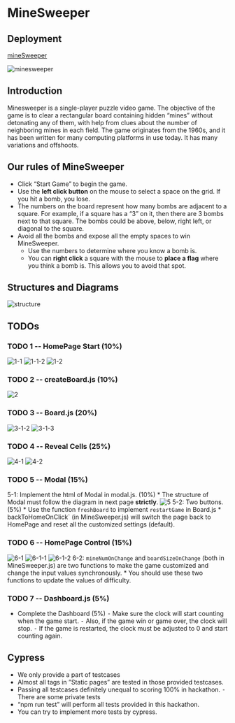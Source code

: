 # MineSweeper

## Deployment
[mineSweeper](https://anitalu724.github.io/mineSweeper/)

![minesweeper](img/minesweeper.png)
## Introduction
Minesweeper is a single-player puzzle video game. The objective of the game is to clear a rectangular board containing hidden “mines” without detonating any of them, with help from clues about the number of neighboring mines in each field. The game originates from the 1960s, and it has been written for many computing platforms in use today. It has many variations and offshoots.
 

## Our rules of MineSweeper
* Click “Start Game” to begin the game.
* Use the **left click button** on the mouse to select a space on the grid. If you hit a bomb, you lose.
* The numbers on the board represent how many bombs are adjacent to a square. For example, if a square has a “3” on it, then there are 3 bombs next to that square. The bombs could be above, below, right left, or diagonal to the square.
* Avoid all the bombs and expose all the empty spaces to win MineSweeper.
    * Use the numbers to determine where you know a bomb is.
    * You can **right click** a square with the mouse to **place a flag** where you think a bomb is. This allows you to avoid that spot.

## Structures and Diagrams
![structure](img/structure.png)

## TODOs
### TODO 1 -- HomePage Start (10%)
![1-1](img/1-1.png)
![1-1-2](img/1-1-2.png)
![1-2](img/1-2.png)


### TODO 2 -- createBoard.js (10%)
![2](img/2.png)

### TODO 3 -- Board.js (20%)
![3-1-2](img/3-1-2.png)
![3-1-3](img/3-1-3.png)


### TODO 4 -- Reveal Cells (25%)
![4-1](img/4-1.png)
![4-2](img/4-2.png)

### TODO 5 -- Modal (15%)

5-1: Implement the html of Modal in modal.js. (10%)
    * The structure of Modal must follow the diagram in next page **strictly**. 
    ![5](img/5.png)
5-2: Two buttons. (5%)
    * Use the function `freshBoard` to implement `restartGame` in Board.js
    * backToHomeOnClick` (in MineSweeper.js) will switch the page back to HomePage and reset all the customized settings (default).

### TODO 6 -- HomePage Control (15%)
![6-1](img/6-1.png)
![6-1-1](img/6-1-1.png)
![6-1-2](img/6-1-2.png)
6-2: `mineNumOnChange` and `boardSizeOnChange` (both in MineSweeper.js) are two functions to make the game customized and change the input values synchronously.
    * You should use these two functions to update the values of difficulty.

### TODO 7 -- Dashboard.js (5%)
* Complete the Dashboard (5%)
    ⁃ Make sure the clock will start counting when the game start. ⁃ Also, if the game win or game over, the clock will stop.
    ⁃ If the game is restarted, the clock must be adjusted to 0 and start counting again.

## Cypress
* We only provide a part of testcases
* Almost all tags in ”Static pages” are tested in those provided testcases.
* Passing all testcases definitely unequal to scoring 100% in hackathon. ⁃ There are some private tests
* “npm run test” will perform all tests provided in this hackathon. 
* You can try to implement more tests by cypress.

